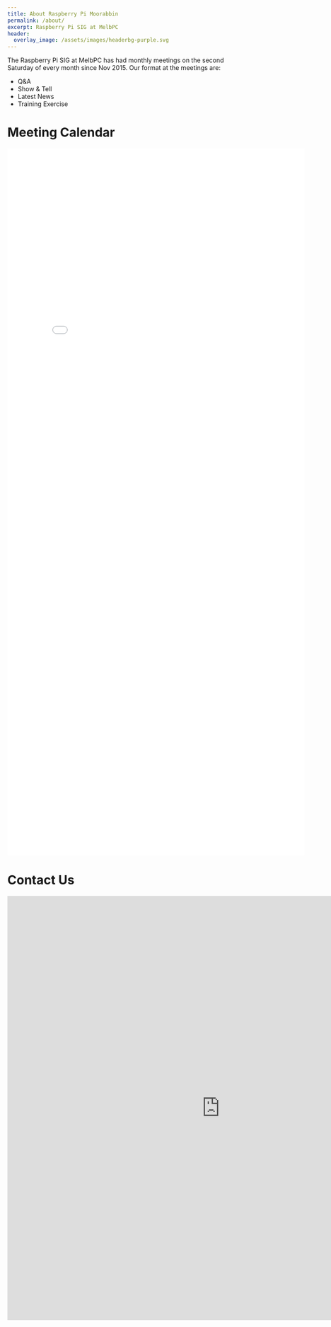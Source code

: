 ```yaml
---
title: About Raspberry Pi Moorabbin
permalink: /about/
excerpt: Raspberry Pi SIG at MelbPC
header:
  overlay_image: /assets/images/headerbg-purple.svg
---
```

The Raspberry Pi SIG at MelbPC has had monthly meetings on the second Saturday of every month since Nov 2015. Our format at the meetings are:

- Q&A
- Show & Tell 
- Latest News
- Training Exercise

# Meeting Calendar

<div style="margin:0;">
<iframe src="/meeting-calendar.html" style="width:70vw; height:40vh;display:block;border:none;"></iframe>
</div>


# Contact Us


<iframe src="https://docs.google.com/forms/d/e/1FAIpQLScF8Rgd1kMva7P2EZqaaQe6SWFdd-iBq262j6I737k7V9EI1A/viewform?embedded=true" style="width:100vw;height:100vw;" frameborder="0" marginheight="0" marginwidth="0">Loading...</iframe>


